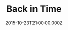 ---
title: "Back in Time"
year: 2015
date: 2015-10-23T21:00:00.000Z
permalink: /almanac/tv/2015-10-23-back-in-time/index.html
rating: 3
---